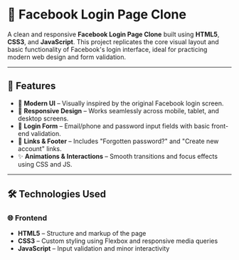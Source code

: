 # 👤 Facebook Login Page Clone

A clean and responsive **Facebook Login Page Clone** built using **HTML5**, **CSS3**, and **JavaScript**. This project replicates the core visual layout and basic functionality of Facebook's login interface, ideal for practicing modern web design and form validation.

---

## 🚀 Features

- 🎨 **Modern UI** – Visually inspired by the original Facebook login screen.
- 📱 **Responsive Design** – Works seamlessly across mobile, tablet, and desktop screens.
- 🔐 **Login Form** – Email/phone and password input fields with basic front-end validation.
- 🔗 **Links & Footer** – Includes "Forgotten password?" and "Create new account" links.
- ✨ **Animations & Interactions** – Smooth transitions and focus effects using CSS and JS.

---

## 🛠️ Technologies Used

### 🌐 Frontend

- **HTML5** – Structure and markup of the page
- **CSS3** – Custom styling using Flexbox and responsive media queries
- **JavaScript** – Input validation and minor interactivity



